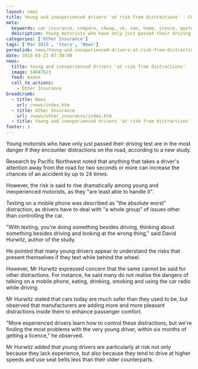 ```yaml
---
layout: news
title: Young and inexperienced drivers 'at risk from distractions' - Compareni.com
meta:
  keywords: car insurance, compare, cheap, uk, van, home, insure, quotes, online, comparison, bike, loans, life
  description: Young motorists who have only just passed their driving test are in the most danger if they encounter distractions on the road, according to a new study
categories: ['Other Insurance']
tags: ['Mar 2015', 'Story', 'News']
permalink: news/Young-and-inexperienced-drivers-at-risk-from-distractions-.htm
date: 2015-03-23 07:30:00
news:
  title: Young and inexperienced drivers 'at risk from distractions'
  image: 14047623
  feed: Axonn
  call_to_actions:
    - Other Insurance
breadcrumb:
  - title: News
    url: /news/index.htm
  - title: Other Insurance
    url: /news/other_insurance/index.htm
  - title: Young and inexperienced drivers 'at risk from distractions'
footer: 1
---
```


Young motorists who have only just passed their driving test are in the most danger if they encounter distractions on the road, according to a new study.

Research by Pacific Northwest noted that anything that takes a driver&#39;s attention away from the road for two seconds or more can increase the chances of an accident by up to 24 times.

However, the risk is said to rise dramatically among young and inexperienced motorists, as they &quot;are least able to handle it&quot;.

Texting on a mobile phone was described as &quot;the absolute worst&quot; distraction, as drivers have to deal with &quot;a whole group&quot; of issues other than controlling the car.

&quot;With texting, you&#39;re doing something besides driving, thinking about something besides driving and looking at the wrong thing,&quot; said David Hurwitz, author of the study.

He pointed that many young drivers appear to understand the risks that present themselves if they text while behind the wheel.

However, Mr Hurwitz expressed concern that the same cannot be said for other distractions. For instance, he said many do not realise the dangers of talking on a mobile phone, eating, drinking, smoking and using the car radio while driving.

Mr Hurwitz stated that cars today are much safer than they used to be, but observed that manufacturers are adding more and more pleasant distractions inside them to enhance passenger comfort.

&quot;More experienced drivers learn how to control these distractions, but we&#39;re finding the most problems with the very young driver, within six months of getting a licence,&quot; he observed.

Mr Hurwitz added that young drivers are particularly at risk not only because they lack experience, but also because they tend to drive at higher speeds and use seat belts less than their older counterparts.
